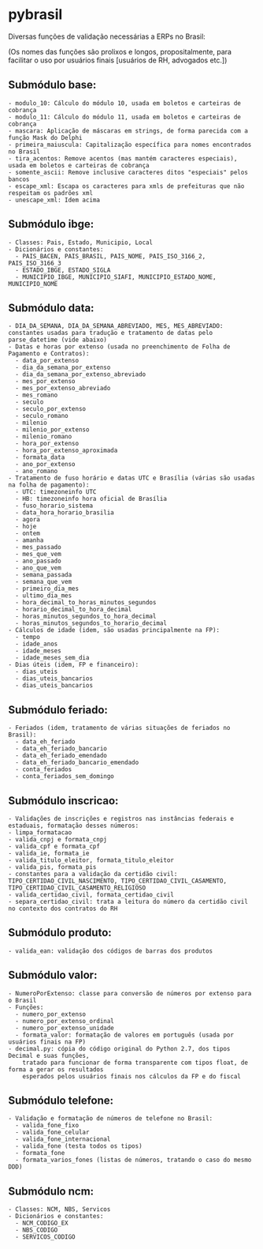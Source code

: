 # pybrasil

Diversas funções de validação necessárias a ERPs no Brasil:

(Os nomes das funções são prolixos e longos, propositalmente, para facilitar o uso por usuários finais [usuários de RH, advogados etc.])

Submódulo base:
---------------
    - modulo_10: Cálculo do módulo 10, usada em boletos e carteiras de cobrança
    - modulo_11: Cálculo do módulo 11, usada em boletos e carteiras de cobrança
    - mascara: Aplicação de máscaras em strings, de forma parecida com a função Mask do Delphi
    - primeira_maiuscula: Capitalização específica para nomes encontrados no Brasil
    - tira_acentos: Remove acentos (mas mantém caracteres especiais), usada em boletos e carteiras de cobrança
    - somente_ascii: Remove inclusive caracteres ditos "especiais" pelos bancos
    - escape_xml: Escapa os caracteres para xmls de prefeituras que não respeitam os padrões xml
    - unescape_xml: Idem acima

Submódulo ibge:
---------------

    - Classes: Pais, Estado, Municipio, Local
    - Dicionários e constantes:
      - PAIS_BACEN, PAIS_BRASIL, PAIS_NOME, PAIS_ISO_3166_2, PAIS_ISO_3166_3
      - ESTADO_IBGE, ESTADO_SIGLA
      - MUNICIPIO_IBGE, MUNICIPIO_SIAFI, MUNICIPIO_ESTADO_NOME, MUNICIPIO_NOME

Submódulo data:
---------------

    - DIA_DA_SEMANA, DIA_DA_SEMANA_ABREVIADO, MES, MES_ABREVIADO: constantes usadas para tradução e tratamento de datas pelo parse_datetime (vide abaixo)
    - Datas e horas por extenso (usada no preenchimento de Folha de Pagamento e Contratos):
      - data_por_extenso
      - dia_da_semana_por_extenso
      - dia_da_semana_por_extenso_abreviado
      - mes_por_extenso
      - mes_por_extenso_abreviado
      - mes_romano
      - seculo
      - seculo_por_extenso
      - seculo_romano
      - milenio
      - milenio_por_extenso
      - milenio_romano
      - hora_por_extenso
      - hora_por_extenso_aproximada
      - formata_data
      - ano_por_extenso
      - ano_romano
    - Tratamento de fuso horário e datas UTC e Brasília (várias são usadas na folha de pagamento):
      - UTC: timezoneinfo UTC
      - HB: timezoneinfo hora oficial de Brasília
      - fuso_horario_sistema
      - data_hora_horario_brasilia
      - agora
      - hoje
      - ontem
      - amanha
      - mes_passado
      - mes_que_vem
      - ano_passado
      - ano_que_vem
      - semana_passada
      - semana_que_vem
      - primeiro_dia_mes
      - ultimo_dia_mes
      - hora_decimal_to_horas_minutos_segundos
      - horario_decimal_to_hora_decimal
      - horas_minutos_segundos_to_hora_decimal
      - horas_minutos_segundos_to_horario_decimal
    - Cálculos de idade (idem, são usadas principalmente na FP):
      - tempo
      - idade_anos
      - idade_meses
      - idade_meses_sem_dia
    - Dias úteis (idem, FP e financeiro):
      - dias_uteis
      - dias_uteis_bancarios
      - dias_uteis_bancarios

Submódulo feriado:
------------------

    - Feriados (idem, tratamento de várias situações de feriados no Brasil):
      - data_eh_feriado
      - data_eh_feriado_bancario
      - data_eh_feriado_emendado
      - data_eh_feriado_bancario_emendado
      - conta_feriados
      - conta_feriados_sem_domingo

Submódulo inscricao:
--------------------

    - Validações de inscrições e registros nas instâncias federais e estaduais, formatação desses números:
    - limpa_formatacao
    - valida_cnpj e formata_cnpj
    - valida_cpf e formata_cpf
    - valida_ie, formata_ie
    - valida_titulo_eleitor, formata_titulo_eleitor
    - valida_pis, formata_pis
    - constantes para a validação da certidão civil: TIPO_CERTIDAO_CIVIL_NASCIMENTO, TIPO_CERTIDAO_CIVIL_CASAMENTO, TIPO_CERTIDAO_CIVIL_CASAMENTO_RELIGIOSO
    - valida_certidao_civil, formata_certidao_civil
    - separa_certidao_civil: trata a leitura do número da certidão civil no contexto dos contratos do RH

Submódulo produto:
------------------

    - valida_ean: validação dos códigos de barras dos produtos


Submódulo valor:
----------------

    - NumeroPorExtenso: classe para conversão de números por extenso para o Brasil
    - Funções:
      - numero_por_extenso
      - numero_por_extenso_ordinal
      - numero_por_extenso_unidade
      - formata_valor: formatação de valores em português (usada por usuários finais na FP)
    - decimal.py: cópia do código original do Python 2.7, dos tipos Decimal e suas funções,
        tratado para funcionar de forma transparente com tipos float, de forma a gerar os resultados
        esperados pelos usuários finais nos cálculos da FP e do fiscal

Submódulo telefone:
-------------------

    - Validação e formatação de números de telefone no Brasil:
      - valida_fone_fixo
      - valida_fone_celular
      - valida_fone_internacional
      - valida_fone (testa todos os tipos)
      - formata_fone
      - formata_varios_fones (listas de números, tratando o caso do mesmo DDD)

Submódulo ncm:
--------------

    - Classes: NCM, NBS, Servicos
    - Dicionários e constantes:
      - NCM_CODIGO_EX
      - NBS_CODIGO
      - SERVICOS_CODIGO
